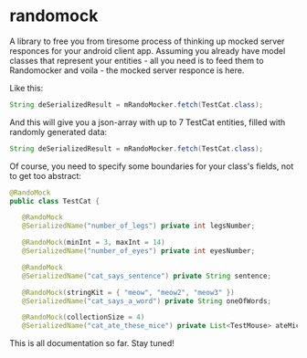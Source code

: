 # randomock

A library to free you from tiresome process of thinking up mocked server responces for your android client app.
Assuming you already have model classes that represent your entities - all you need is to feed them to Randomocker and voila - the mocked server responce is here.

Like this:
```java
String deSerializedResult = mRandoMocker.fetch(TestCat.class);
```

And this will give you a json-array with up to 7 TestCat entities, filled with randomly generated data:

```java
String deSerializedResult = mRandoMocker.fetch(TestCat.class);
```

Of course, you need to specify some boundaries for your class's fields, not to get too abstract:

```java
@RandoMock
public class TestCat {

   @RandoMock
   @SerializedName("number_of_legs") private int legsNumber;

   @RandoMock(minInt = 3, maxInt = 14)
   @SerializedName("number_of_eyes") private int eyesNumber;

   @RandoMock
   @SerializedName("cat_says_sentence") private String sentence;

   @RandoMock(stringKit = { "meow", "meow2", "meow3" })
   @SerializedName("cat_says_a_word") private String oneOfWords;

   @RandoMock(collectionSize = 4)
   @SerializedName("cat_ate_these_mice") private List<TestMouse> ateMice;
```

This is all documentation so far. Stay tuned!
